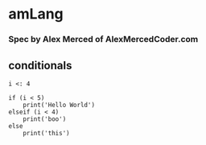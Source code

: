 # amLang
### Spec by Alex Merced of AlexMercedCoder.com


## conditionals

```
i <: 4

if (i < 5)
    print('Hello World')
elseif (i < 4)
    print('boo')
else
    print('this')


```
